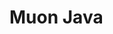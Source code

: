 # Muon Java

<a href="http://teamcity.simplicityitself.com/app/rest/builds/buildType:(id:MuonCoreJava)/statusIcon"/>
